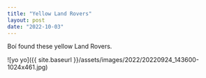 ```yaml
---
title: "Yellow Land Rovers"
layout: post
date: "2022-10-03"
---
```


Boí found these yellow Land Rovers.

![yo yo]({{ site.baseurl }}/assets/images/2022/20220924_143600-1024x461.jpg)
